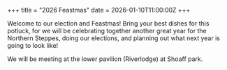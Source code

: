 +++
title = "2026 Feastmas"
date = 2026-01-10T11:00:00Z
+++

Welcome to our election and Feastmas! Bring your best dishes for this potluck, for we will be celebrating together another great year for the Northern Steppes, doing our elections, and planning out what next year is going to look like!

We will be meeting at the lower pavilion (Riverlodge) at Shoaff park.
